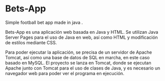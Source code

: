 # Bets-App
Simple football bet app made in java
.

Bets-App es una aplicación web basada en Java y HTML. Se utilizan Java Server Pages para el uso de Java en web,
así como HTML y modificación de estilos mediante CSS.

Para poder ejecutar la aplicación, se precisa de un servidor de Apache Tomcat, así como
una base de datos de SQL en marcha, en este caso basado en MySQL.
El proyecto se lanza en Tomcat, donde se ejecutan Apache junto con Tomcat para el uso
de clases de Java, y es necesario un navegador web para poder ver el programa
en ejecución.
